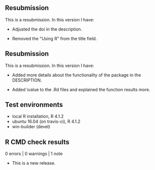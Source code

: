## Resubmission
This is a resubmission. In this version I have:

* Adjusted the doi in the description.

* Removed the "Using R" from the title field.

## Resubmission
This is a resubmission. In this version I have:

* Added more details about the functionality of the package in the DESCRIPTION.

* Added \value to the .Rd files and explained the function results more.

## Test environments
* local R installation, R 4.1.2
* ubuntu 16.04 (on travis-ci), R 4.1.2
* win-builder (devel)

## R CMD check results

0 errors | 0 warnings | 1 note

* This is a new release.
